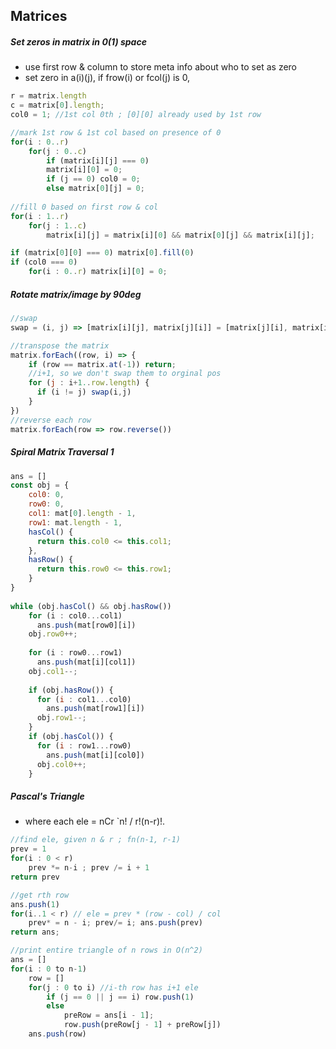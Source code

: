 ## Matrices

##### Set zeros in matrix in 0(1) space
- use first row & column to store meta info about who to set as zero
- set zero in a(i)(j), if frow(i) or fcol(j) is 0,
```js
r = matrix.length
c = matrix[0].length;
col0 = 1; //1st col 0th ; [0][0] already used by 1st row

//mark 1st row & 1st col based on presence of 0
for(i : 0..r)
	for(j : 0..c) 
		if (matrix[i][j] === 0)
        matrix[i][0] = 0;
        if (j == 0) col0 = 0;
        else matrix[0][j] = 0;
        
//fill 0 based on first row & col
for(i : 1..r)
	for(j : 1..c) 
	    matrix[i][j] = matrix[i][0] && matrix[0][j] && matrix[i][j];

if (matrix[0][0] === 0) matrix[0].fill(0)
if (col0 === 0) 
	for(i : 0..r) matrix[i][0] = 0;
```

##### Rotate matrix/image by 90deg
```js
//swap
swap = (i, j) => [matrix[i][j], matrix[j][i]] = [matrix[j][i], matrix[i][j]]

//transpose the matrix
matrix.forEach((row, i) => {
	if (row == matrix.at(-1)) return;
	//i+1, so we don't swap them to orginal pos
	for (j : i+1..row.length) { 
	  if (i != j) swap(i,j)
	}
})
//reverse each row
matrix.forEach(row => row.reverse())
```

##### Spiral Matrix Traversal 1
```js
ans = []
const obj = {
	col0: 0,
	row0: 0,
	col1: mat[0].length - 1,
	row1: mat.length - 1,
	hasCol() {
	  return this.col0 <= this.col1;
	},
	hasRow() {
	  return this.row0 <= this.row1;
	}
}
  
while (obj.hasCol() && obj.hasRow())
	for (i : col0...col1)
	  ans.push(mat[row0][i])
	obj.row0++;
	
	for (i : row0...row1)
	  ans.push(mat[i][col1])
	obj.col1--;
	
	if (obj.hasRow()) {
	  for (i : col1...col0)
		ans.push(mat[row1][i])
	  obj.row1--;
	}
	if (obj.hasCol()) {
	  for (i : row1...row0)
		ans.push(mat[i][col0])
	  obj.col0++;
	}
```

##### Pascal's Triangle
- where each ele = nCr `n! / r!(n-r)!. 
```js
//find ele, given n & r ; fn(n-1, r-1)
prev = 1
for(i : 0 < r)
	prev *= n-i ; prev /= i + 1
return prev

//get rth row
ans.push(1)
for(i..1 < r) // ele = prev * (row - col) / col
	prev* = n - i; prev/= i; ans.push(prev)
return ans;

//print entire triangle of n rows in O(n^2)
ans = []
for(i : 0 to n-1)
	row = []
	for(j : 0 to i) //i-th row has i+1 ele
		if (j == 0 || j == i) row.push(1)
		else
	        preRow = ans[i - 1];
	        row.push(preRow[j - 1] + preRow[j])
	ans.push(row)
```

